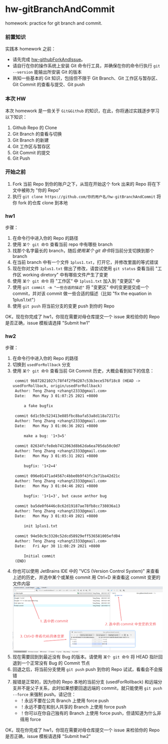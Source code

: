 # hw-gitBranchAndCommit
homework: practice for git branch and commit.

### 前置知识
实践本 homework 之前：
* 请先完成 [hw-githubForkAndIssue](https://github.com/SDUOJ-Team/hw-githubForkAndIssue)。
* 请自行在你的操作系统上安装 Git 命令行工具，并确保在你的命令行执行 `git --version` 能输出所安装 Git 的版本
* 熟知一些基本的 Git 知识，包括但不限于 Git Branch、Git 工作区与暂存区、Git Commit 的查看与提交、Git push

### 本次 HW
本次 homework 是一些关于 `Git&Github` 的知识，在此，你将通过实践逐步学习以下知识：

1. Github Repo 的 Clone
2. Git Branch 的查看与切换
3. Git Branch 的新建
4. Git 工作区与暂存区
5. Git Commit 的提交
6. Git Push

### 开始之前

1. Fork 当前 Repo 到你的账户之下，从现在开始这个 fork 出来的 Repo 将在下文中被称为 "你的 Repo"
2. 执行 `git clone https://github.com/你的用户名/hw-gitBranchAndCommit` 将你 fork 的仓库 clone 到本地

### hw1

步骤：
1. 在命令行中进入你的 Repo 的路径
2. 使用 `某个 git 命令` 查看当前 repo 中有哪些 branch
3. 找那个名字最长的 branch，随后*使用某个 git 命令*将当前分支切换到那个 branch
4. 在当前 branch 中有一个文件 `1plus1.txt`，打开它，并修改里面的等式错误
5. 现在你对文件 `1plus1.txt` 做出了修改，请尝试使用 `git status` 查看当前 "工作区 working diretory" 中有哪些文件产生了变更
6. 使用 `某个 git 命令` 将 "工作区“ 中 `1plus1.txt` 加入到 "变更区" 中
7. 使用 `git commit -m "一些合适的描述"` 将 "变更区" 中的变更提交成一个 commit，并对该 commit 做一些合适的描述（比如 "fix the equation in 1plus1.txt"）
8. 使用 `git push` 将当前分支的变更 push 到你的 Repo

OK，现在你完成了 hw1，你现在需要对母仓库提交一个 issue 来检验你的 Repo 是否正确，issue 模板请选择 "Submit hw1"

### hw2

步骤：
1. 在命令行中进入你的 Repo 的路径
2. 切换到 `usedForRollback` 分支
3. 使用 `某个 git 命令` 查看当前 Git Commit 历史，大概会看到如下的信息：
   ```
    commit 9b872821027c78f4f2f9d287c53b3ece576f18c8 (HEAD -> usedForRollback, origin/usedForRollback)
    Author: Teng Zhang <zhangt2333@gmail.com>
    Date:   Mon May 3 01:07:25 2021 +0800
    
        a fake bugfix
    
    commit 6d1c59c523413e885fbc8bafa53a8d118a72171c
    Author: Teng Zhang <zhangt2333@gmail.com>
    Date:   Mon May 3 01:06:36 2021 +0800
    
        make a bug: '1+3=5'
    
    commit 82634fcfe8eb7412063d8b62da6ea705da50c0d7
    Author: Teng Zhang <zhangt2333@gmail.com>
    Date:   Mon May 3 01:05:31 2021 +0800
    
        bugfix: '1+2=4'
    
    commit 096e01471ad4567c4bbe0b9f43fc2e71ba42d21c
    Author: Teng Zhang <zhangt2333@gmail.com>
    Date:   Mon May 3 01:04:46 2021 +0800
    
        bugfix: '1+1=3', but cause anthor bug
    
    commit ba5de0f6446c8c62d19187ae78fb8cc738036a13
    Author: Teng Zhang <zhangt2333@gmail.com>
    Date:   Mon May 3 01:03:49 2021 +0800
    
        init 1plus1.txt
    
    commit 94e50c9c3320c52dcd58929eff536581005efd04
    Author: Teng Zhang <zhangt2333@gmail.com>
    Date:   Fri Apr 30 11:08:29 2021 +0800
    
        Initial commit
    (END)
   ```
4.  你也可以使用 JetBrains IDE 中的 "VCS (Version Control System)" 来查看上述的历史，并选中某个或某些 commit 用 Ctrl+D 来查看这 commit 变更的文件内容 
![](img/pic1.png)
5. 现在需要回到到最近没有 Bug 的版本。请使用 `某个 git 命令` 将 HEAD 指针回退到一个正常没有 Bug 的 Commit 节点
6. 回退之后，将当前分支使用 `git push` push 到你的 Repo 试试，看看会不会报错
7. 报错是正常的，因为你的 Repo 本地的当前分支 (usedForRollback) 和远端分支并不是父子关系，此时如果想要回退远端的 commit，就只能使用 `git push --force` 来强制 push。请记住：
    * ！永远不要在公共 Branch 上使用 force push
    * ！永远不要在和别人共享的 Branch 上使用 force push
    * ！你可以在你自己独有的 Branch 上使用 force push，但请知道为什么非得用 force
    
OK，现在你完成了 hw1，你现在需要对母仓库提交一个 issue 来检验你的 Repo 是否正确，issue 模板请选择 "Submit hw2"
